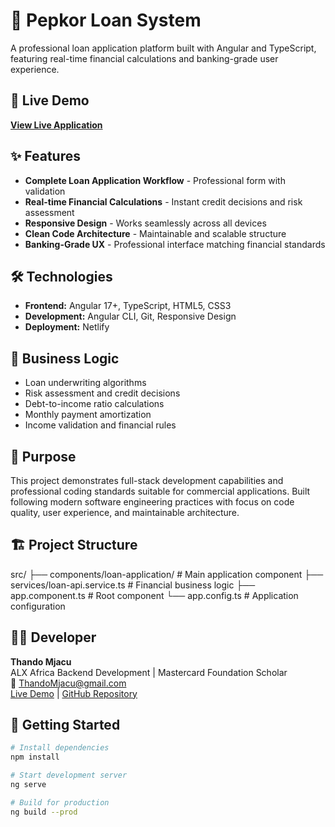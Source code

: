 # 🏦 Pepkor Loan System

A professional loan application platform built with Angular and TypeScript, featuring real-time financial calculations and banking-grade user experience.

## 🚀 Live Demo
**[View Live Application](https://thando-loan-system.netlify.app/)**

## ✨ Features

- **Complete Loan Application Workflow** - Professional form with validation
- **Real-time Financial Calculations** - Instant credit decisions and risk assessment
- **Responsive Design** - Works seamlessly across all devices
- **Clean Code Architecture** - Maintainable and scalable structure
- **Banking-Grade UX** - Professional interface matching financial standards

## 🛠️ Technologies

- **Frontend:** Angular 17+, TypeScript, HTML5, CSS3
- **Development:** Angular CLI, Git, Responsive Design
- **Deployment:** Netlify

## 💼 Business Logic

- Loan underwriting algorithms
- Risk assessment and credit decisions  
- Debt-to-income ratio calculations
- Monthly payment amortization
- Income validation and financial rules

## 🎯 Purpose

This project demonstrates full-stack development capabilities and professional coding standards suitable for commercial applications. Built following modern software engineering practices with focus on code quality, user experience, and maintainable architecture.

## 🏗️ Project Structure
src/
├── components/loan-application/ # Main application component
├── services/loan-api.service.ts # Financial business logic
├── app.component.ts # Root component
└── app.config.ts # Application configuration

## 👨‍💻 Developer

**Thando Mjacu**  
ALX Africa Backend Development | Mastercard Foundation Scholar  
📧 ThandoMjacu@gmail.com  
[Live Demo](https://thando-loan-system.netlify.app/) | [GitHub Repository](https://github.com/Thando-SDE/pepkor-loan-system)

## 🚀 Getting Started

```bash
# Install dependencies
npm install

# Start development server
ng serve

# Build for production
ng build --prod
